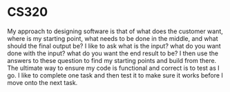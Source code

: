 # CS320
My approach to designing software is that of what does the customer want, where is my starting point, what needs to be done in the middle, and what should the final output be?
I like to ask what is the input? what do you want done with the input? what do you want the end result to be? I then use the answers to these question to find my starting points and build from there. The ultimate way to ensure my code is functional and correct is to test as I go. I like to complete one task and then test it to make sure it works before I move onto the next task. 
